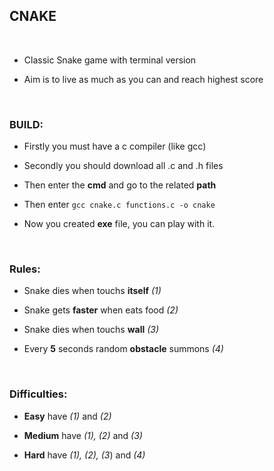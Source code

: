 
##  **CNAKE**
&nbsp;
- Classic Snake game with terminal version

- Aim is to live as much as you can and reach highest score

&nbsp;
### **BUILD:**

- Firstly you must have a c compiler (like gcc)

- Secondly you should download all .c and .h files

- Then enter the **cmd** and go to the related **path**

- Then enter ```gcc cnake.c functions.c -o cnake``` 

- Now you created **exe** file, you can play with it.

&nbsp;
### **Rules:**

- Snake dies when touchs **itself** *(1)*

- Snake gets **faster** when eats food *(2)*

- Snake dies when touchs **wall** *(3)*

- Every **5** seconds random **obstacle** summons *(4)*


&nbsp;
### **Difficulties:**

- **Easy** have *(1)* and *(2)*

- **Medium** have *(1), (2)* and *(3)*

- **Hard** have *(1), (2), (3*) and *(4)*
